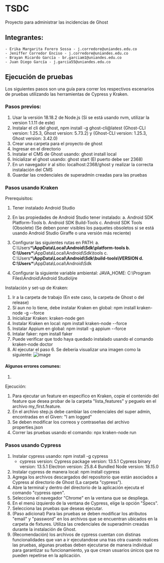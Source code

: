 # TSDC
Proyecto para administrar las incidencias de Ghost

## Integrantes:
	- Erika Margarita Forero Sossa - j.corredore@uniandes.edu.co
 	- Jeniffer Corredor Enciso - j.corredore@uniandes.edu.co
	- Brayan Ricardo García - br.garciam1@uniandes.edu.co
 	- Juan Diego García - j.garcia55@uniandes.edu.co

## Ejecución de pruebas

Los siguientes pasos son una guía para correr los respectivos escenarios de pruebas utilizando las herramientas de Cypress y Kraken.

### Pasos previos:
1. Usar la versión 18.18.2 de Node.js (Si se está usando nvm, utilizar la version 1.1.11 de este)
2. Instalar el cli del ghost, npm install -g ghost-cli@latest (Ghost-CLI version: 1.25.3, Ghost version: 5.73.2)  y (Ghost-CLI version: 1.25.3, Ghost version: 3.42.0)
3. Crear una carpeta para el proyecto de ghost
4. Ingresar en el directorio
5. Instalar el CMS de Ghost usando: ghost install local
6. Inicializar el ghost usando: ghost start (El puerto debe ser 2368)
7. En un navegador ir al sitio: localhost:2368/ghost y realizar la correcta instalación del CMS
8. Guardar las credenciales de superadmin creadas para las pruebas

### Pasos usando Kraken
Prerequisitos: 
1. Tener instalado Android Studio
2. En las propiedades de Android Studio tener instalado:
	a. Android SDK Platform-Tools
	b. Android SDK Build-Tools
	c. Android SDK Tools (Obsolete) (Se deben poner visibles los paquetes obsoletos si se está usando Android Studio Giraffe o una versión más reciente)

3. Configurar las siguientes rutas en PATH: 
	a. C:\Users\***\AppData\Local\Android\Sdk\platform-tools
	b. C:\Users\***\AppData\Local\Android\Sdk\tools
	c. C:\Users\***\AppData\Local\Android\Sdk\build-tools\VERSION
	d. C:\Users\***\AppData\Local\Android\Sdk

4. Configurar la siguiente variable ambiental:
	JAVA_HOME: C:\Program Files\Android\Android Studio\jre

Instalación y set-up de Kraken: 
1. Ir a la carpeta de trabajo (En este caso, la carpeta de Ghost o del release)
2. Sí aun no lo tiene, debe instalar Kraken en global: npm install kraken-node -g --force
3. Inicializar Kraken: kraken-node gen
4. Instalar Kraken en local: npm install kraken-node --force
5. Instalar Appium en global: npm install -g appium --force
6. Intalar faker: npm install faker
7. Puede verificar que todo haya quedado instalado usando el comando kraken-node doctor
8. Al ejecutar el paso 6. Se deberia visualizar una imagen como la siguiente:
   ![image](https://github.com/milindr4123/TSDC/assets/142748575/da940a6e-cc85-4085-a512-58a51e36296b)
#### Algunos errores comunes: 
1. 


Ejecución: 
1. Para ejecutar un feature en específico en Kraken, copie el contenido del feature que desea probar de la carpeta "lista_features" y peguelo en el archivo my_first.feature.
2. En el archivo step.js debe cambiar las credenciales del super admin, encontradas en el Given: "I am logged"
3. Se deben modificar los correos y contraseñas del archivo properties.json
4. Correr las pruebas usando el comando: npx kraken-node run

### Pasos usando Cypress
1. Instalar cypress usando: npm install -g cypress
	- cypress version:
		Cypress package version: 13.5.1
		Cypress binary version: 13.5.1
		Electron version: 25.8.4
		Bundled Node version: 18.15.0
2. Instalar cypress de manera local: npm install cypress
3. Agrega los archivos descargados del repositorio que están asociados a Cypress al directorio de Ghost (La carpeta "cypress").
4. Abre la terminal y dentro del directorio de la aplicación ejecuta el comando "cypress open".
5. Selecciona el navegador "Chrome" en la ventana que se despliega.
6. En el menú izquierdo de la ventana de Cypress, elige la opción "Specs".
7. Selecciona las pruebas que deseas ejecutar.
8. (Paso adicional) Para las pruebas se deben modificar los atributos "email" y "password" en los archivos que se encuentran ubicados en la carpeta de fixtures. Utiliza las credenciales de superadmin creadas durante la instalación de Ghost.
9. (Recomendación) los archivos de cypress cuentan con distinas funcionalidades que van a ir ejecutandose una tras otra cuando realices las pruebas, algunas pruebas deben ejecutarse de manera individual para garantizar su funcionamiento, ya que crean usuarios únicos que no pueden repetirse en la aplicación.
